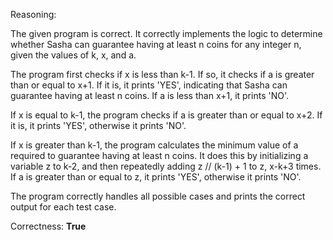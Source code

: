 Reasoning:

The given program is correct. It correctly implements the logic to determine whether Sasha can guarantee having at least n coins for any integer n, given the values of k, x, and a.

The program first checks if x is less than k-1. If so, it checks if a is greater than or equal to x+1. If it is, it prints 'YES', indicating that Sasha can guarantee having at least n coins. If a is less than x+1, it prints 'NO'.

If x is equal to k-1, the program checks if a is greater than or equal to x+2. If it is, it prints 'YES', otherwise it prints 'NO'.

If x is greater than k-1, the program calculates the minimum value of a required to guarantee having at least n coins. It does this by initializing a variable z to k-2, and then repeatedly adding z // (k-1) + 1 to z, x-k+3 times. If a is greater than or equal to z, it prints 'YES', otherwise it prints 'NO'.

The program correctly handles all possible cases and prints the correct output for each test case.

Correctness: **True**